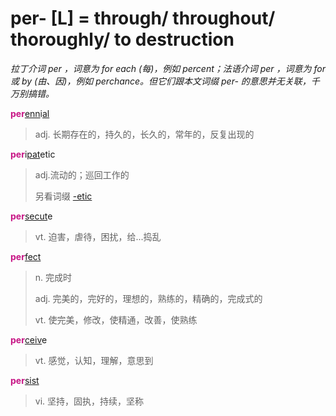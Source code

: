 # per- [L] = through/ throughout/ thoroughly/ to destruction

*拉丁介词 per ，词意为 for each (每)，例如 percent；法语介词 per ，词意为 for 或 by (由、因)，例如 perchance。但它们跟本文词缀 per- 的意思并无关联，千万别搞错。*

<b style="color: #C71585;">per</b>[enn](_ann_.md)i[al](-al.md)
> adj. 长期存在的，持久的，长久的，常年的，反复出现的

<b style="color: #C71585;">per</b>i[pat](_pat_.1.md)etic
> adj.流动的；巡回工作的
>
> 另看词缀 [-etic](-ic.md)

<b style="color: #C71585;">per</b>[secut](_sequ_.md)e
> vt. 迫害，虐待，困扰，给...捣乱

<b style="color: #C71585;">per</b>[fect](_fic_.md)
> n. 完成时
>
> adj. 完美的，完好的，理想的，熟练的，精确的，完成式的
>
> vt. 使完美，修改，使精通，改善，使熟练

<b style="color: #C71585;">per</b>[ceiv](_cap_.md)e
> vt. 感觉，认知，理解，意思到

<b style="color: #C71585;">per</b>[sist](_st_.md)
> vi. 坚持，固执，持续，坚称